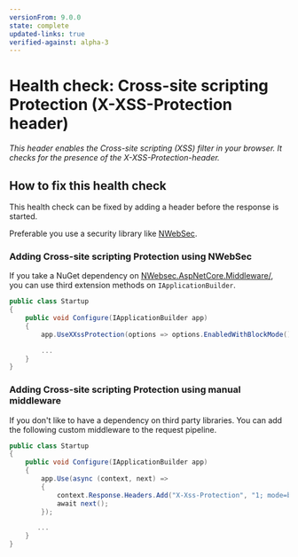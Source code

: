 ```yaml
---
versionFrom: 9.0.0
state: complete
updated-links: true
verified-against: alpha-3
---
```


# Health check: Cross-site scripting Protection (X-XSS-Protection header)

_This header enables the Cross-site scripting (XSS) filter in your browser. It checks for the presence of the X-XSS-Protection-header._

## How to fix this health check

This health check can be fixed by adding a header before the response is started.

Preferable you use a security library like [NWebSec](https://docs.nwebsec.com/).

### Adding Cross-site scripting Protection using NWebSec

If you take a NuGet dependency on [NWebsec.AspNetCore.Middleware/](https://www.nuget.org/packages/NWebsec.AspNetCore.Middleware/), you can use third extension methods on `IApplicationBuilder`.

```cs
public class Startup
{
    public void Configure(IApplicationBuilder app)
    {
        app.UseXXssProtection(options => options.EnabledWithBlockMode());

        ...
    }
}
```

### Adding Cross-site scripting Protection using manual middleware

If you don't like to have a dependency on third party libraries. You can add the following custom middleware to the request pipeline.

```cs
public class Startup
{
    public void Configure(IApplicationBuilder app)
    {
        app.Use(async (context, next) =>
        {
            context.Response.Headers.Add("X-Xss-Protection", "1; mode=block");
            await next();
        });

       ...
    }
}
```
